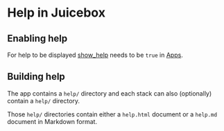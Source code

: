 # Help in Juicebox

## Enabling help

For help to be displayed [show\_help](https://docs.juiceboxdata.com/projects/juicebox/topics/juicebox_reference/apps/index.html#show-help) needs to be `true` in [Apps](https://docs.juiceboxdata.com/projects/juicebox/topics/juicebox_reference/apps/index.html).

## Building help

The app contains a `help/` directory and each stack can also \(optionally\) contain a `help/` directory.

Those `help/` directories contain either a `help.html` document or a `help.md` document in Markdown format.

